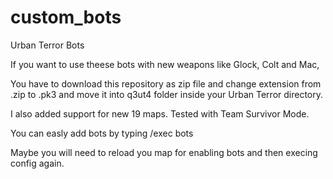 custom_bots
===========

Urban Terror Bots

If you want to use theese bots with new weapons like Glock, Colt and Mac,

You have to download this repository as zip file and change extension from .zip to .pk3 and move it into q3ut4 folder inside your Urban Terror directory.

I also added support for new 19 maps.
Tested with Team Survivor Mode.

You can easly add bots by typing
 /exec bots
 
Maybe you will need to reload you map for enabling bots and then execing config again.
